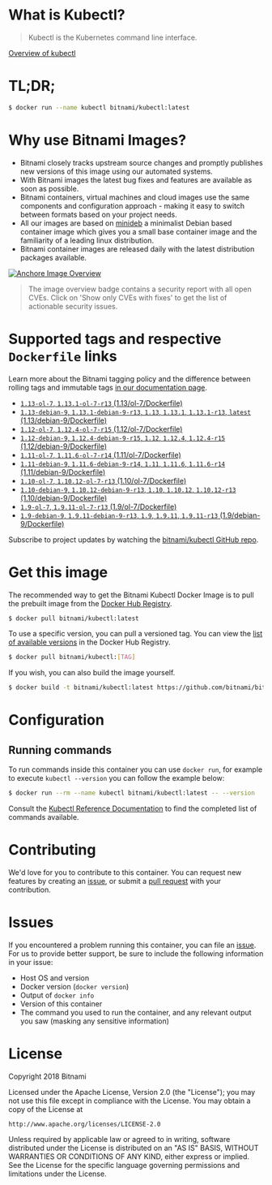 
# What is Kubectl?

> Kubectl is the Kubernetes command line interface.

[Overview of kubectl](https://kubernetes.io/docs/reference/kubectl/overview/)

# TL;DR;

```bash
$ docker run --name kubectl bitnami/kubectl:latest
```

# Why use Bitnami Images?

* Bitnami closely tracks upstream source changes and promptly publishes new versions of this image using our automated systems.
* With Bitnami images the latest bug fixes and features are available as soon as possible.
* Bitnami containers, virtual machines and cloud images use the same components and configuration approach - making it easy to switch between formats based on your project needs.
* All our images are based on [minideb](https://github.com/bitnami/minideb) a minimalist Debian based container image which gives you a small base container image and the familiarity of a leading linux distribution.
* Bitnami container images are released daily with the latest distribution packages available.

[![Anchore Image Overview](https://anchore.io/service/badges/image/d78d91421e4ccd244f2d91414ea8261cca8468562ae55ab5d184a3739a3cebc5)](https://anchore.io/image/dockerhub/bitnami%2Fkubectl%3Alatest#security)

> The image overview badge contains a security report with all open CVEs. Click on 'Show only CVEs with fixes' to get the list of actionable security issues.

# Supported tags and respective `Dockerfile` links

Learn more about the Bitnami tagging policy and the difference between rolling tags and immutable tags [in our documentation page](https://docs.bitnami.com/containers/how-to/understand-rolling-tags-containers/).


* [`1.13-ol-7`, `1.13.1-ol-7-r13` (1.13/ol-7/Dockerfile)](https://github.com/bitnami/bitnami-docker-kubectl/blob/1.13.1-ol-7-r13/1.13/ol-7/Dockerfile)
* [`1.13-debian-9`, `1.13.1-debian-9-r13`, `1.13`, `1.13.1`, `1.13.1-r13`, `latest` (1.13/debian-9/Dockerfile)](https://github.com/bitnami/bitnami-docker-kubectl/blob/1.13.1-debian-9-r13/1.13/debian-9/Dockerfile)
* [`1.12-ol-7`, `1.12.4-ol-7-r15` (1.12/ol-7/Dockerfile)](https://github.com/bitnami/bitnami-docker-kubectl/blob/1.12.4-ol-7-r15/1.12/ol-7/Dockerfile)
* [`1.12-debian-9`, `1.12.4-debian-9-r15`, `1.12`, `1.12.4`, `1.12.4-r15` (1.12/debian-9/Dockerfile)](https://github.com/bitnami/bitnami-docker-kubectl/blob/1.12.4-debian-9-r15/1.12/debian-9/Dockerfile)
* [`1.11-ol-7`, `1.11.6-ol-7-r14` (1.11/ol-7/Dockerfile)](https://github.com/bitnami/bitnami-docker-kubectl/blob/1.11.6-ol-7-r14/1.11/ol-7/Dockerfile)
* [`1.11-debian-9`, `1.11.6-debian-9-r14`, `1.11`, `1.11.6`, `1.11.6-r14` (1.11/debian-9/Dockerfile)](https://github.com/bitnami/bitnami-docker-kubectl/blob/1.11.6-debian-9-r14/1.11/debian-9/Dockerfile)
* [`1.10-ol-7`, `1.10.12-ol-7-r13` (1.10/ol-7/Dockerfile)](https://github.com/bitnami/bitnami-docker-kubectl/blob/1.10.12-ol-7-r13/1.10/ol-7/Dockerfile)
* [`1.10-debian-9`, `1.10.12-debian-9-r13`, `1.10`, `1.10.12`, `1.10.12-r13` (1.10/debian-9/Dockerfile)](https://github.com/bitnami/bitnami-docker-kubectl/blob/1.10.12-debian-9-r13/1.10/debian-9/Dockerfile)
* [`1.9-ol-7`, `1.9.11-ol-7-r13` (1.9/ol-7/Dockerfile)](https://github.com/bitnami/bitnami-docker-kubectl/blob/1.9.11-ol-7-r13/1.9/ol-7/Dockerfile)
* [`1.9-debian-9`, `1.9.11-debian-9-r13`, `1.9`, `1.9.11`, `1.9.11-r13` (1.9/debian-9/Dockerfile)](https://github.com/bitnami/bitnami-docker-kubectl/blob/1.9.11-debian-9-r13/1.9/debian-9/Dockerfile)

Subscribe to project updates by watching the [bitnami/kubectl GitHub repo](https://github.com/bitnami/bitnami-docker-kubectl).

# Get this image

The recommended way to get the Bitnami Kubectl Docker Image is to pull the prebuilt image from the [Docker Hub Registry](https://hub.docker.com/r/bitnami/kubectl).

```bash
$ docker pull bitnami/kubectl:latest
```

To use a specific version, you can pull a versioned tag. You can view the [list of available versions](https://hub.docker.com/r/bitnami/kubectl/tags/) in the Docker Hub Registry.

```bash
$ docker pull bitnami/kubectl:[TAG]
```

If you wish, you can also build the image yourself.

```bash
$ docker build -t bitnami/kubectl:latest https://github.com/bitnami/bitnami-docker-kubectl.git
```

# Configuration

## Running commands

To run commands inside this container you can use `docker run`, for example to execute `kubectl --version` you can follow the example below:

```bash
$ docker run --rm --name kubectl bitnami/kubectl:latest -- --version
```

Consult the [Kubectl Reference Documentation](https://kubernetes.io/docs/reference/generated/kubectl/kubectl-commands) to find the completed list of commands available.

# Contributing

We'd love for you to contribute to this container. You can request new features by creating an [issue](https://github.com/bitnami/bitnami-docker-kubectl/issues), or submit a [pull request](https://github.com/bitnami/bitnami-docker-kubectl/pulls) with your contribution.

# Issues

If you encountered a problem running this container, you can file an [issue](https://github.com/bitnami/bitnami-docker-kubectl/issues). For us to provide better support, be sure to include the following information in your issue:

- Host OS and version
- Docker version (`docker version`)
- Output of `docker info`
- Version of this container
- The command you used to run the container, and any relevant output you saw (masking any sensitive information)

# License

Copyright 2018 Bitnami

Licensed under the Apache License, Version 2.0 (the "License");
you may not use this file except in compliance with the License.
You may obtain a copy of the License at

    http://www.apache.org/licenses/LICENSE-2.0

Unless required by applicable law or agreed to in writing, software
distributed under the License is distributed on an "AS IS" BASIS,
WITHOUT WARRANTIES OR CONDITIONS OF ANY KIND, either express or implied.
See the License for the specific language governing permissions and
limitations under the License.
